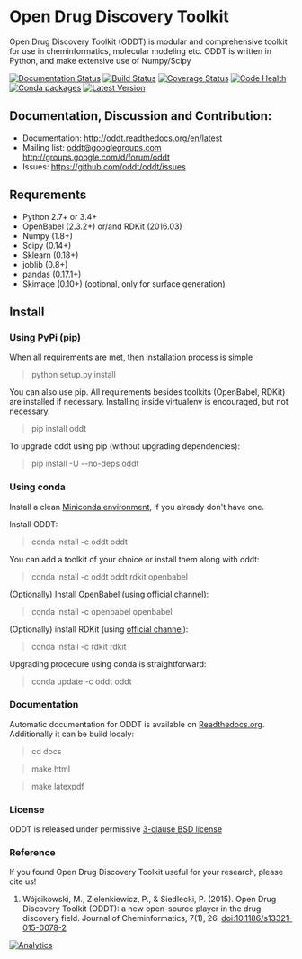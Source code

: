 # Open Drug Discovery Toolkit

Open Drug Discovery Toolkit (ODDT) is modular and comprehensive toolkit for use in cheminformatics, molecular modeling etc. ODDT is written in Python, and make extensive use of Numpy/Scipy

[![Documentation Status](https://readthedocs.org/projects/oddt/badge/?version=latest)](http://oddt.readthedocs.org/en/latest/)
[![Build Status](https://travis-ci.org/oddt/oddt.svg?branch=master)](https://travis-ci.org/oddt/oddt)
[![Coverage Status](https://coveralls.io/repos/github/oddt/oddt/badge.svg?branch=master)](https://coveralls.io/github/oddt/oddt?branch=master)
[![Code Health](https://landscape.io/github/oddt/oddt/master/landscape.svg?style=flat)](https://landscape.io/github/oddt/oddt/master)
[![Conda packages](https://anaconda.org/oddt/oddt/badges/version.svg?style=flat)](https://anaconda.org/oddt/oddt)
[![Latest Version](https://img.shields.io/pypi/v/oddt.svg)](https://pypi.python.org/pypi/oddt/)

## Documentation, Discussion and Contribution:
  * Documentation: http://oddt.readthedocs.org/en/latest
  * Mailing list: oddt@googlegroups.com  http://groups.google.com/d/forum/oddt
  * Issues: https://github.com/oddt/oddt/issues

## Requrements
  * Python 2.7+ or 3.4+
  * OpenBabel (2.3.2+) or/and RDKit (2016.03)
  * Numpy (1.8+)
  * Scipy (0.14+)
  * Sklearn (0.18+)
  * joblib (0.8+)
  * pandas (0.17.1+)
  * Skimage (0.10+) (optional, only for surface generation)

## Install

### Using PyPi (pip)
  When all requirements are met, then installation process is simple
  > python setup.py install

  You can also use pip. All requirements besides toolkits (OpenBabel, RDKit) are installed if necessary.
  Installing inside virtualenv is encouraged, but not necessary.
  > pip install oddt

  To upgrade oddt using pip (without upgrading dependencies):
  > pip install -U --no-deps oddt

### Using conda
  Install a clean [Miniconda environment](https://conda.io/miniconda.html), if you already don't have one.

  Install ODDT:
  > conda install -c oddt oddt

  You can add a toolkit of your choice or install them along with oddt:
  > conda install -c oddt oddt rdkit openbabel

  (Optionally) Install OpenBabel (using [official  channel](https://anaconda.org/openbabel/openbabel)):
  > conda install -c openbabel openbabel

  (Optionally) install RDKit (using [official channel](https://anaconda.org/rdkit/rdkit)):
  > conda install -c rdkit rdkit

  Upgrading procedure using conda is straightforward:
  > conda update -c oddt oddt

### Documentation
Automatic documentation for ODDT is available on [Readthedocs.org](https://oddt.readthedocs.org/). Additionally it can be build localy:
   > cd docs

   > make html

   > make latexpdf

### License
ODDT is released under permissive [3-clause BSD license](./LICENSE)

### Reference
If you found Open Drug Discovery Toolkit useful for your research, please cite us!

1. Wójcikowski, M., Zielenkiewicz, P., & Siedlecki, P. (2015). Open Drug Discovery Toolkit (ODDT): a new open-source player in the drug discovery field. Journal of Cheminformatics, 7(1), 26. [doi:10.1186/s13321-015-0078-2](https://dx.doi.org/10.1186/s13321-015-0078-2)


[![Analytics](https://ga-beacon.appspot.com/UA-44788495-3/oddt/oddt?flat)](https://github.com/igrigorik/ga-beacon)
